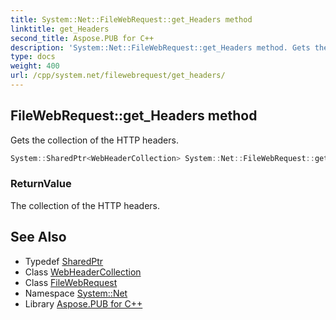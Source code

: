 ```yaml
---
title: System::Net::FileWebRequest::get_Headers method
linktitle: get_Headers
second_title: Aspose.PUB for C++
description: 'System::Net::FileWebRequest::get_Headers method. Gets the collection of the HTTP headers in C++.'
type: docs
weight: 400
url: /cpp/system.net/filewebrequest/get_headers/
---
```

## FileWebRequest::get_Headers method


Gets the collection of the HTTP headers.

```cpp
System::SharedPtr<WebHeaderCollection> System::Net::FileWebRequest::get_Headers() override
```


### ReturnValue

The collection of the HTTP headers.

## See Also

* Typedef [SharedPtr](../../../system/sharedptr/)
* Class [WebHeaderCollection](../../webheadercollection/)
* Class [FileWebRequest](../)
* Namespace [System::Net](../../)
* Library [Aspose.PUB for C++](../../../)
